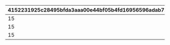 |4152231925c28495bfda3aaa00e44bf05b4fd16956596adab72e32896ce82387|896ce210161e0bfe78cab17ef14ef3bedf3890880e1cc1a9aad06d98ecacbc78|6fd6cdf72dd3408180e6e411c5f9bdef9b777b4d1a5ac4be19aa979062bc23db|175216f6d562c1728745bc3becfb377b3dafa2921b0731681e91239797ae9e85|5abb5e883605f07a967afdc5c57969cf689e0ac724309ec04e1082076587b5a9|07b620b63ca8b22b1677d0a2a3d2aecf1b5a8b5157f62a576137fae8245cee77|5ceb5717855fd59d86d57de1528af4a74d3e3c1151ef00a471c511b7eb17c44b|c08c342399cd76c2fc8470c8ad4709364701f6d5d4cc6fc9c7c58177cf9fd6b6|1464f71d793d0721e8f26a23658e488c424eb2e9f9b953bd78e9d9dbdd68c4aa|
| --- | --- | --- | --- | --- | --- | --- | --- | --- |
|15|1001|2201|1|2001|3|1001|2101|1|
|15|1001|2201|2|2001|3|1101|2101|1|
|15|1001|2201|3|2001|6|1101|2101|1|